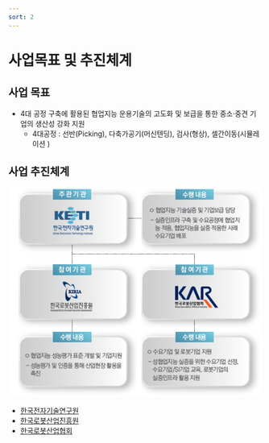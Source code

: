 ```yaml
---
sort: 2
---
```


# 사업목표 및 추진체계

## 사업 목표
- 4대 공정 구축에 활용된 협업지능 운용기술의 고도화 및 보급을 통한 중소·중견 기업의 생산성 강화 지원
    - 4대공정 : 선반(Picking), 다축가공기(머신텐딩), 검사(형상), 셀간이동(시뮬레이션 )

## 사업 추진체계

![Program-System](Program-System.png)

- [한국전자기술연구원](https://www.keti.re.kr)
- [한국로봇산업진흥원](https://www.kiria.org/)
- [한국로봇산업협회](http://www.korearobot.or.kr/)